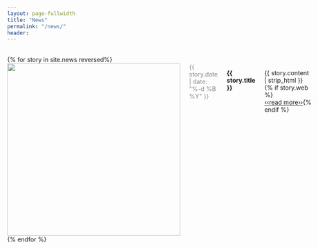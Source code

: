 ```yaml
---
layout: page-fullwidth
title: "News"
permalink: "/news/"
header:
---
```

<br>
<div>
	{% for story in site.news reversed%}
        <div class="medium-4 columns">
            <img src="/news/{{ story.date | date: '%Y-%m-%d' }}.jpg" width="400px">        
            <div style="color: #8A8A8A">{{ story.date | date: "%-d %B %Y" }}</div>
            <p><strong>{{ story.title }}</strong></p>
            <p>
              {{ story.content | strip_html }}
              {% if story.web %}
              <a href="{{ story.web['url'] }}" {% if story.web['external'] == "true" %}target="_blank"{% endif %} style="white-space: nowrap;">&lsaquo;&lsaquo;read more&rsaquo;&rsaquo;</a>{% endif %}
            </p>
        </div>
	{% endfor %}
</div>
